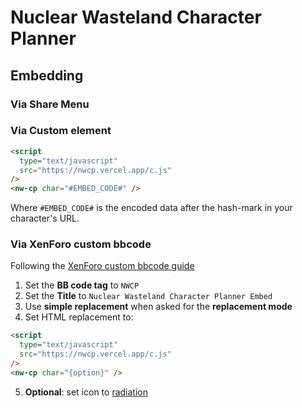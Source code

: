 # Nuclear Wasteland Character Planner

## Embedding

### Via Share Menu

<!--
TODO: update when share menu is ready
-->

### Via Custom element

```html
<script
  type="text/javascript"
  src="https://nwcp.vercel.app/c.js"
/>
<nw-cp char="#EMBED_CODE#" />
```

Where `#EMBED_CODE#` is the encoded data after the hash-mark in your character's URL.

### Via XenForo custom bbcode

Following the [XenForo custom bbcode guide](https://xenforo.com/docs/xf2/bbcode/#custom-bb-codes)

1. Set the **BB code tag** to `NWCP`
1. Set the **Title** to `Nuclear Wasteland Character Planner Embed`
1. Use **simple replacement** when asked for the **replacement mode**
1. Set HTML replacement to:

```html
<script
  type="text/javascript"
  src="https://nwcp.vercel.app/c.js"
/>
<nw-cp char="{option}" />
```

5. **Optional**: set icon to [radiation](https://fontawesome.com/icons/radiation?f=classic&s=solid)
